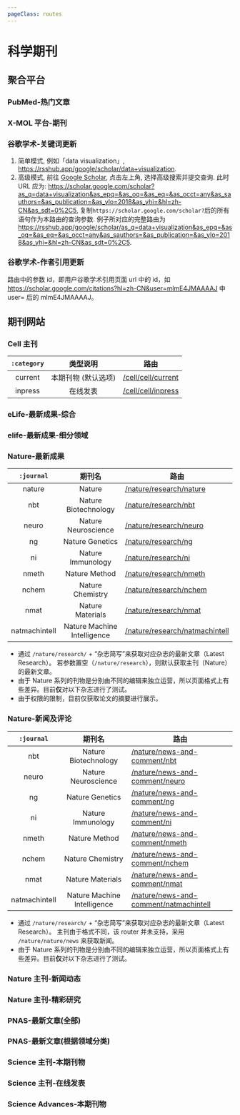 ```yaml
---
pageClass: routes
---
```


# 科学期刊

## 聚合平台

### PubMed-热门文章

<Route author="yech1990" example="/pubmed/trending" path="/pubmed/trending" />

### X-MOL 平台-期刊

<Route author="cssxsh" example="/x-mol/paper/0/9" path="/x-mol/paper/:type/:magazine" :paramsDesc="['类别','机构，两个参数都可从期刊URL获取。']" />

### 谷歌学术-关键词更新

<Route author="HenryQW" example="/google/scholar/data+visualization" path="/google/scholar/:query" :paramsDesc="['查询语句, 支持「简单」和「高级」两种模式:']" anticrawler="1">

1. 简单模式, 例如「data visualization」, <https://rsshub.app/google/scholar/data+visualization>.
2. 高级模式, 前往 [Google Scholar](https://scholar.google.com/schhp?hl=zh-cn&as_sdt=0,5), 点击左上角, 选择高级搜索并提交查询. 此时 URL 应为: <https://scholar.google.com/scholar?as_q=data+visualization&as_epq=&as_oq=&as_eq=&as_occt=any&as_sauthors=&as_publication=&as_ylo=2018&as_yhi=&hl=zh-CN&as_sdt=0%2C5>, 复制`https://scholar.google.com/scholar?`后的所有语句作为本路由的查询参数. 例子所对应的完整路由为<https://rsshub.app/google/scholar/as_q=data+visualization&as_epq=&as_oq=&as_eq=&as_occt=any&as_sauthors=&as_publication=&as_ylo=2018&as_yhi=&hl=zh-CN&as_sdt=0%2C5>.

</Route>

### 谷歌学术-作者引用更新

<Route author="KellyHwong" example="/google/citations/mlmE4JMAAAAJ" path="/google/citations/:id" anticrawler="1">

路由中的参数 id，即用户谷歌学术引用页面 url 中的 id，如 https://scholar.google.com/citations?hl=zh-CN&user=mlmE4JMAAAAJ 中 user= 后的 mlmE4JMAAAAJ。

</Route>

## 期刊网站

### Cell 主刊

<Route author="yech1990" example="/cell/cell/current" path="/cell/cell/:category" />

| `:category` |      类型说明       | 路由                                     |
| :---------: | :-----------------: | ---------------------------------------- |
|   current   | 本期刊物 (默认选项) | [/cell/cell/current](/cell/cell/current) |
|   inpress   |      在线发表       | [/cell/cell/inpress](/cell/cell/inpress) |

</Route>

### eLife-最新成果-综合

<Route author="emdoe" example="/elife/latest" path="/elife/latest" />

### elife-最新成果-细分领域

<Route author="emdoe" example="/elife/cell-biology" path="/elife/:subject" :paramsDesc="['方向名称', '请在主页获取']" />

### Nature-最新成果

<Route author="yech1990" example="/nature/research/ng" path="/nature/research/:journal" :paramsDesc="期刊名简写" />

|  `:journal`   |           期刊名            | 路由                                                             |
| :-----------: | :-------------------------: | ---------------------------------------------------------------- |
|    nature     |           Nature            | [/nature/research/nature](/nature/research/nature)               |
|      nbt      |    Nature Biotechnology     | [/nature/research/nbt](/nature/research/nbt)                     |
|     neuro     |     Nature Neuroscience     | [/nature/research/neuro](/nature/research/neuro)                 |
|      ng       |       Nature Genetics       | [/nature/research/ng](/nature/research/ng)                       |
|      ni       |      Nature Immunology      | [/nature/research/ni](/nature/research/ni)                       |
|     nmeth     |        Nature Method        | [/nature/research/nmeth](/nature/research/nmeth)                 |
|     nchem     |      Nature Chemistry       | [/nature/research/nchem](/nature/research/nchem)                 |
|     nmat      |      Nature Materials       | [/nature/research/nmat](/nature/research/nmat)                   |
| natmachintell | Nature Machine Intelligence | [/nature/research/natmachintell](/nature/research/natmachintell) |

-   通过 `/nature/research/` + “杂志简写”来获取对应杂志的最新文章（Latest Research）。
    若参数置空（`/nature/research`），则默认获取主刊（Nature）的最新文章。
-   由于 Nature 系列的刊物是分别由不同的编辑来独立运营，所以页面格式上有些差异。目前**仅**对以下杂志进行了测试。
-   由于权限的限制，目前仅获取论文的摘要进行展示。

</Route>

### Nature-新闻及评论

<Route author="yech1990" example="/nature/news-and-comment/ng" path="/nature/news-and-comment/:journal" :paramsDesc="期刊名简写" />

|  `:journal`   |           期刊名            | 路由                                                                             |
| :-----------: | :-------------------------: | -------------------------------------------------------------------------------- |
|      nbt      |    Nature Biotechnology     | [/nature/news-and-comment/nbt](/nature/news-and-comment/nbt)                     |
|     neuro     |     Nature Neuroscience     | [/nature/news-and-comment/neuro](/nature/news-and-comment/neuro)                 |
|      ng       |       Nature Genetics       | [/nature/news-and-comment/ng](/nature/news-and-comment/ng)                       |
|      ni       |      Nature Immunology      | [/nature/news-and-comment/ni](/nature/news-and-comment/ni)                       |
|     nmeth     |        Nature Method        | [/nature/news-and-comment/nmeth](/nature/news-and-comment/nmeth)                 |
|     nchem     |      Nature Chemistry       | [/nature/news-and-comment/nchem](/nature/news-and-comment/nchem)                 |
|     nmat      |      Nature Materials       | [/nature/news-and-comment/nmat](/nature/news-and-comment/nmat)                   |
| natmachintell | Nature Machine Intelligence | [/nature/news-and-comment/natmachintell](/nature/news-and-comment/natmachintell) |

-   通过 `/nature/research/` + “杂志简写”来获取对应杂志的最新文章（Latest Research）。
    主刊由于格式不同，该 router 并未支持，采用 `/nature/nature/news` 来获取新闻。
-   由于 Nature 系列的刊物是分别由不同的编辑来独立运营，所以页面格式上有些差异。目前**仅**对以下杂志进行了测试。

</Route>

### Nature 主刊-新闻动态

<Route author="yech1990" example="/nature/nature/news" path="/nature/nature/news" />

### Nature 主刊-精彩研究

<Route author="yech1990" example="/nature/nature/highlight" path="/nature/nature/highlight" />

### PNAS-最新文章(全部)

<Route author="emdoe" example="/pnas/latest" path="/pnas/latest" />

### PNAS-最新文章(根据领域分类)

<Route author="emdoe" example="/pnas/Applied Mathematics" path="/pnas/:topic" :paramsDesc="['领域名称','可从 pnas.org 获得']" />

### Science 主刊-本期刊物

<Route author="yech1990" example="/sciencemag/science/current" path="/sciencemag/science/current" />

### Science 主刊-在线发表

<Route author="yech1990" example="/sciencemag/science/early" path="/sciencemag/science/early" />

### Science Advances-本期刊物

<Route author="yech1990" example="/sciencemag/advances/current" path="/sciencemag/advances/current" />
